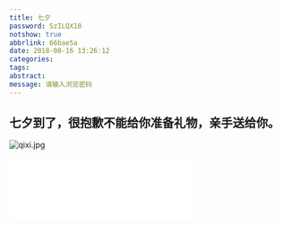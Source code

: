 ```yaml
---
title: 七夕
password: SzILQX18
notshow: true
abbrlink: 66bae5a
date: 2018-08-16 13:26:12
categories:
tags:
abstract:
message: 请输入浏览密码
---
```

**七夕到了，很抱歉不能给你准备礼物，亲手送给你。**
---
![qixi.jpg](https://i.loli.net/2018/08/16/5b7506f3ba79b.jpg)  
<iframe frameborder="no" border="0" marginwidth="0" marginheight="0" width=330 height=110 src="//music.163.com/outchain/player?type=0&id=2069140707&auto=1&height=90"></iframe>